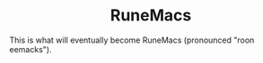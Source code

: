 <div align="center"> 
  
# RuneMacs

</div>
This is what will eventually become RuneMacs (pronounced "roon eemacks").
